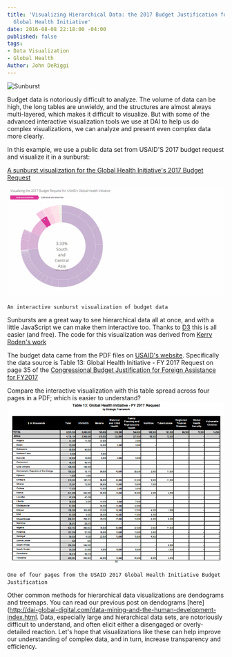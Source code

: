 ```yaml
---
title: 'Visualizing Hierarchical Data: the 2017 Budget Justification for USAID''s
  Global Health Initiative'
date: 2016-08-08 22:18:00 -04:00
published: false
tags:
- Data Visualization
- Global Health
Author: John DeRiggi
---
```


![Sunburst](/uploads/Capture.PNG-5e5efd.jpg)

Budget data is notoriously difficult to analyze. The volume of data can be high, the long tables are unwieldy, and the structures are almost always multi-layered, which makes it difficult to visualize. But with some of the advanced interactive visualization tools we use at DAI to help us do complex visualizations, we can analyze and present even complex data more clearly.
<!--more-->
In this example, we use a public data set from USAID'S 2017 budget request and visualize it in a sunburst:

[A sunburst visualization for the Global Health Initiative's 2017 Budget Request ](https://s3.amazonaws.com/daiblogviz/usaidghi/sunburst.html)

![animated sunburst](/uploads/sunburstgiffy.gif)

`An interactive sunburst visualization of budget data`

Sunbursts are a great way to see hierarchical data all at once, and with a little JavaScript we can make them interactive too. Thanks to [D3](https://d3js.org/) this is all easier (and free). The code for this visualization was derived from [Kerry Roden's work](https://bl.ocks.org/kerryrodden/7090426)

The budget data came from the PDF files on [USAID's website](https://www.usaid.gov/results-and-data/budget-spending). Specifically the data source is Table 13: Global Health Initiative - FY 2017 Request on page 35 of the [Congressional Budget Justification for Foreign Assistance for FY2017](http://www.state.gov/documents/organization/252735.pdf)

Compare the interactive visualization with this table spread across four pages in a PDF; which is easier to understand?
![ghi budget](/uploads/page_one_budget.PNG)

`One of four pages from the USAID 2017 Global Health Initiative Budget Justification`

Other common methods for hierarchical data visualizations are dendograms and treemaps. You can read our previous post on dendograms [here](http://dai-global-digital.com/data-mining-and-the-human-development-index.html. Data, especially large and hierarchical data sets, are notoriously difficult to understand, and often elicit either a disengaged or overly-detailed reaction. Let's hope that visualizations like these can help improve our understanding of complex data, and in turn, increase transparency and efficiency.
